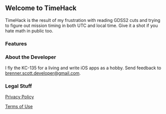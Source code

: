 ## Welcome to TimeHack

TimeHack is the result of my frustration with reading GDSS2 cuts and trying to figure out mission timing in both UTC and local time. Give it a shot if you hate math in public too.

### Features


### About the Developer

I fly the KC-135 for a living and write iOS apps as a hobby. Send feedback to brenner.scott.developer@gmail.com.

### Legal Stuff

[Privacy Policy](https://s-brenner.github.io/time-hack/privacy)

[Terms of Use](https://s-brenner.github.io/time-hack/terms)
